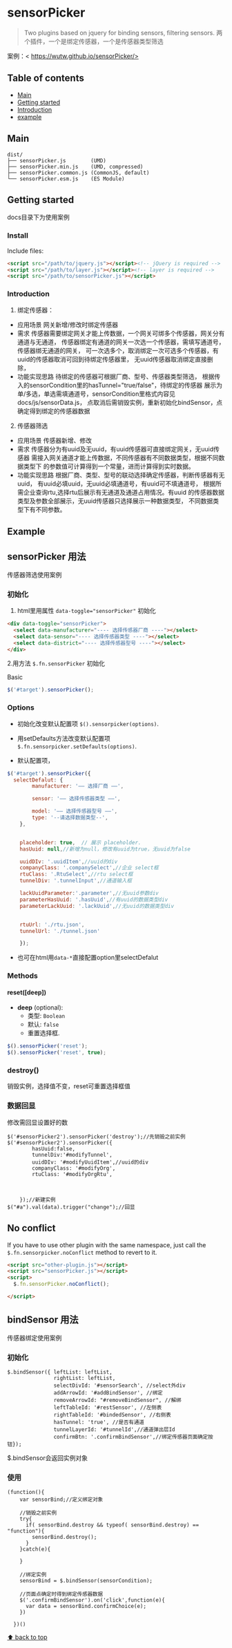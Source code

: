 # sensorPicker

>Two plugins based on jquery for binding sensors,  filtering sensors.
>两个插件，一个是绑定传感器，一个是传感器类型筛选

案例：< https://wutw.github.io/sensorPicker/>

## Table of contents

- [Main](#main)
- [Getting started](#getting-started)
- [Introduction](#introduction)
- [example](#example)


## Main

```text
dist/
├── sensorPicker.js        (UMD)
├── sensorPicker.min.js    (UMD, compressed)
├── sensorPicker.common.js (CommonJS, default)
└── sensorPicker.esm.js    (ES Module)
```

## Getting started
docs目录下为使用案例
### Install

Include files:

```html
<script src="/path/to/jquery.js"></script><!-- jQuery is required -->
<script src="/path/to/layer.js"></script><!-- layer is required -->
<script src="/path/to/sensorPicker.js"></script>
```

### Introduction

1. 绑定传感器：
  + 应用场景
  网关新增/修改时绑定传感器
  + 需求
  传感器需要绑定网关才能上传数据，一个网关可绑多个传感器，网关分有通道与无通道，
  传感器绑定有通道的网关一次选一个传感器，需填写通道号，传感器绑无通道的网关，
  可一次选多个，取消绑定一次可选多个传感器，有uuid的传感器取消可回到待绑定传感器里，
  无uuid传感器取消绑定直接删除，
  + 功能实现思路
  待绑定的传感器可根据厂商、型号、传感器类型筛选，
  根据传入的sensorCondition里的hasTunnel="true/false"，待绑定的传感器
  展示为单/多选，单选需填通道号，sensorCondition里格式内容见docs/js/sensorData.js，
  点取消后需销毁实例，重新初始化bindSensor，点确定得到绑定的传感器数据

2. 传感器筛选
  + 应用场景
  传感器新增、修改
  + 需求
  传感器分为有uuid及无uuid，有uuid传感器可直接绑定网关，无uuid传感器
  需接入网关通道才能上传数据，不同传感器有不同数据类型，根据不同数据类型下
  的参数值可计算得到一个常量，进而计算得到实时数据。
  + 功能实现思路
  根据厂商、类型、型号的联动选择确定传感器，判断传感器有无uuid，
  有uuid必填uuid，无uuid必填通道号，有uuid可不填通道号，
  根据所需企业查询rtu,选择rtu后展示有无通道及通道占用情况。有uuid
  的传感器数据类型及参数全部展示，无uuid传感器只选择展示一种数据类型，
  不同数据类型下有不同参数。


## Example

## sensorPicker 用法
传感器筛选使用案例
### 初始化
1. html里用属性 `data-toggle="sensorPicker"` 初始化



```html
<div data-toggle="sensorPicker">
  <select data-manufacturer="---- 选择传感器厂商 ----"></select>
  <select data-sensor="---- 选择传感器类型 ----"></select>
  <select data-district="---- 选择传感器型号 ----"></select>
</div>
```



2.用方法 `$.fn.sensorPicker` 初始化

Basic

```js
$('#target').sensorPicker();
```


### Options

- 初始化改变默认配置项 `$().sensorpicker(options)`.
- 用setDefaults方法改变默认配置项 `$.fn.sensorpicker.setDefaults(options)`.

- 默认配置项，
```js
$('#target').sensorPicker({
  selectDefalut: {
        manufacturer: '—— 选择厂商 ——',

        sensor: '—— 选择传感器类型 ——',

        model: '—— 选择传感器型号 ——',
        type: '--请选择数据类型--',
    },


    placeholder: true,  // 展示 placeholder.
    hasUuid: null,//新增为null，修改有uuid为true，无uuid为false

    uuidDIv: '.uuidItem',//uuid的div
    companyClass: '.companySelect',//企业 select框
    rtuClass: '.RtuSelect',//rtu select框
    tunnelDiv: '.tunnelInput',//通道输入框

    lackUuidParameter:'.parameter',//无uuid参数div
    parameterHasUuid: '.hasUuid',//有uuid的数据类型div
    parameterLackUuid: '.lackUuid',//无uuid的数据类型div


    rtuUrl: './rtu.json',
    tunnelUrl: './tunnel.json'

    });
```
- 也可在html用`data-*`直接配置option里selectDefalut


### Methods


#### reset([deep])

- **deep** (optional):
  - 类型: `Boolean`
  - 默认: `false`
  - 重置选择框.

```js
$().sensorPicker('reset');
$().sensorPicker('reset', true);
```

### destroy()

销毁实例，选择值不变，reset可重置选择框值


### 数据回显
修改需回显设置好的数

```
$('#sensorPicker2').sensorPicker('destroy');//先销毁之前实例
$('#sensorPicker2').sensorPicker({
        hasUuid:false,
        tunnelDiv:'#modifyTunnel',
        uuidDIv: '#modifyUuidItem',//uuid的div
        companyClass: '#modifyOrg',
        rtuClass: '#modifyOrgRtu',



    });//新建实例
$("#a").val(data).trigger("change");//回显
```
## No conflict

If you have to use other plugin with the same namespace, just call the `$.fn.sensorpicker.noConflict` method to revert to it.


```html
<script src="other-plugin.js"></script>
<script src="sensorPicker.js"></script>
<script>
  $.fn.sensorPicker.noConflict();

</script>
```


## bindSensor 用法
传感器绑定使用案例
### 初始化
```
$.bindSensor({ leftList: leftList,
               rightList: leftList,
               selectDivId: '#sensorSearch', //select外div
               addArrowId: '#addBindSensor', //绑定
               removeArrowId: "#removeBindSensor", //解绑
               leftTableId: '#restSensor', //左侧表
               rightTableId: '#bindedSensor', //右侧表
               hasTunnel: 'true', //是否有通道
               tunnelLayerId: '#tunnelId',//通道弹出层Id
               confirmBtn: '.confirmBindSensor',//绑定传感器页面确定按钮});

```
$.bindSensor会返回实例对象

### 使用
```
(function(){
    var sensorBind;//定义绑定对象

    //销毁之前实例
    try{
      if( sensorBind.destroy && typeof( sensorBind.destroy) == "function"){
        sensorBind.destroy();
      }
    }catch(e){

    }

    //绑定实例
    sensorBind = $.bindSensor(sensorCondition);

    //页面点确定时得到绑定传感器数据
    $('.confirmBindSensor').on('click',function(e){
      var data = sensorBind.confirmChoice(e);
    })

  })()
```
[⬆ back to top](#table-of-contents)

